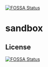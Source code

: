 [![FOSSA Status](https://app.fossa.io/api/projects/git%2Bgithub.com%2Frobert-home%2Fsandbox.svg?type=shield)](https://app.fossa.io/projects/git%2Bgithub.com%2Frobert-home%2Fsandbox?ref=badge_shield)

# sandbox

## License
[![FOSSA Status](https://app.fossa.io/api/projects/git%2Bgithub.com%2Frobert-home%2Fsandbox.svg?type=large)](https://app.fossa.io/projects/git%2Bgithub.com%2Frobert-home%2Fsandbox?ref=badge_large)